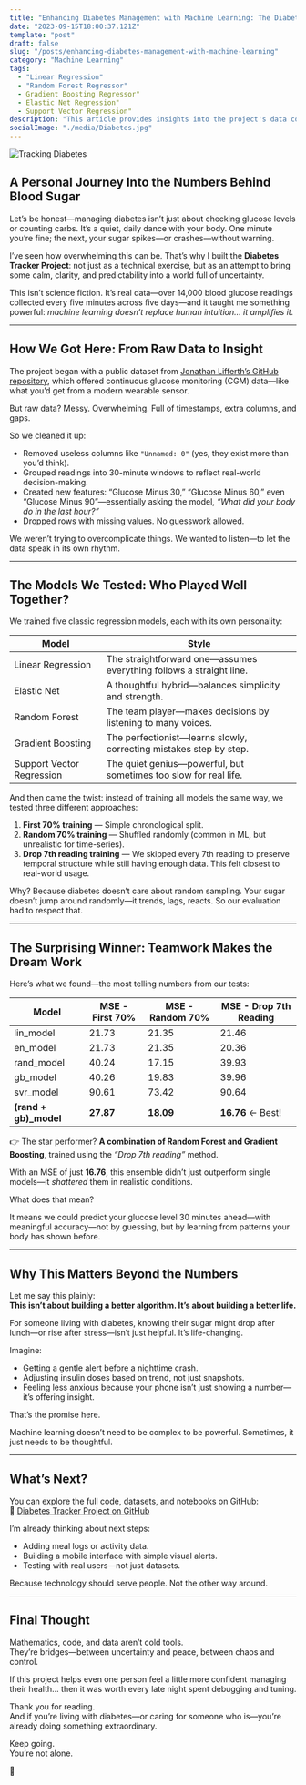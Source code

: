 ```yaml
---
title: "Enhancing Diabetes Management with Machine Learning: The Diabetes Tracker Project"
date: "2023-09-15T18:00:37.121Z"
template: "post"
draft: false
slug: "/posts/enhancing-diabetes-management-with-machine-learning"
category: "Machine Learning"
tags:
  - "Linear Regression"
  - "Random Forest Regressor"
  - Gradient Boosting Regressor"
  - Elastic Net Regression"
  - Support Vector Regression"
description: "This article provides insights into the project's data collection, preprocessing, feature selection, and the performance of various machine learning algorithms. Explore the results and find out which model and training approach emerged as the most effective, potentially offering improved diabetes management tools."
socialImage: "./media/Diabetes.jpg"
---
```

![Tracking Diabetes](/media/Diabetes.jpg)

## A Personal Journey Into the Numbers Behind Blood Sugar

Let’s be honest—managing diabetes isn’t just about checking glucose levels or counting carbs. It’s a quiet, daily dance with your body. One minute you’re fine; the next, your sugar spikes—or crashes—without warning.

I’ve seen how overwhelming this can be. That’s why I built the **Diabetes Tracker Project**: not just as a technical exercise, but as an attempt to bring some calm, clarity, and predictability into a world full of uncertainty.

This isn’t science fiction. It’s real data—over 14,000 blood glucose readings collected every five minutes across five days—and it taught me something powerful: *machine learning doesn’t replace human intuition… it amplifies it.*

---

## How We Got Here: From Raw Data to Insight

The project began with a public dataset from [Jonathan Lifferth’s GitHub repository](https://github.com/jlifferth/nudge_in_streamlit), which offered continuous glucose monitoring (CGM) data—like what you’d get from a modern wearable sensor. 

But raw data? Messy. Overwhelming. Full of timestamps, extra columns, and gaps.

So we cleaned it up:

- Removed useless columns like `"Unnamed: 0"` (yes, they exist more than you’d think).
- Grouped readings into 30-minute windows to reflect real-world decision-making.
- Created new features: “Glucose Minus 30,” “Glucose Minus 60,” even “Glucose Minus 90”—essentially asking the model, *“What did your body do in the last hour?”*
- Dropped rows with missing values. No guesswork allowed.

We weren’t trying to overcomplicate things. We wanted to listen—to let the data speak in its own rhythm.

---

## The Models We Tested: Who Played Well Together?

We trained five classic regression models, each with its own personality:

| Model | Style |
|-------|-------|
| Linear Regression | The straightforward one—assumes everything follows a straight line. |
| Elastic Net | A thoughtful hybrid—balances simplicity and strength. |
| Random Forest | The team player—makes decisions by listening to many voices. |
| Gradient Boosting | The perfectionist—learns slowly, correcting mistakes step by step. |
| Support Vector Regression | The quiet genius—powerful, but sometimes too slow for real life. |

And then came the twist: instead of training all models the same way, we tested three different approaches:

1. **First 70% training** — Simple chronological split.
2. **Random 70% training** — Shuffled randomly (common in ML, but unrealistic for time-series).
3. **Drop 7th reading training** — We skipped every 7th reading to preserve temporal structure while still having enough data. This felt closest to real-world usage.

Why? Because diabetes doesn’t care about random sampling. Your sugar doesn’t jump around randomly—it trends, lags, reacts. So our evaluation had to respect that.

---

## The Surprising Winner: Teamwork Makes the Dream Work

Here’s what we found—the most telling numbers from our tests:

| Model                   | MSE - First 70% | MSE - Random 70% | MSE - Drop 7th Reading |
|-------------------------|------------------|-------------------|------------------------|
| lin_model               | 21.73            | 21.35             | 21.46                  |
| en_model                | 21.73            | 21.35             | 20.36                  |
| rand_model              | 40.24            | 17.15             | 39.93                  |
| gb_model                | 40.26            | 19.83             | 39.96                  |
| svr_model               | 90.61            | 73.42             | 90.64                  |
| **(rand + gb)_model**   | **27.87**        | **18.09**         | **16.76** ← Best!      |

👉 The star performer? **A combination of Random Forest and Gradient Boosting**, trained using the *“Drop 7th reading”* method.

With an MSE of just **16.76**, this ensemble didn’t just outperform single models—it *shattered* them in realistic conditions.

What does that mean?

It means we could predict your glucose level 30 minutes ahead—with meaningful accuracy—not by guessing, but by learning from patterns your body has shown before.

---

## Why This Matters Beyond the Numbers

Let me say this plainly:  
**This isn’t about building a better algorithm. It’s about building a better life.**

For someone living with diabetes, knowing their sugar might drop after lunch—or rise after stress—isn’t just helpful. It’s life-changing.

Imagine:
- Getting a gentle alert before a nighttime crash.
- Adjusting insulin doses based on trend, not just snapshots.
- Feeling less anxious because your phone isn’t just showing a number—it’s offering insight.

That’s the promise here.

Machine learning doesn’t need to be complex to be powerful. Sometimes, it just needs to be thoughtful.

---

## What’s Next?

You can explore the full code, datasets, and notebooks on GitHub:  
🔗 [Diabetes Tracker Project on GitHub](https://github.com/nourabosen/DiabetesTracker)

I’m already thinking about next steps:
- Adding meal logs or activity data.
- Building a mobile interface with simple visual alerts.
- Testing with real users—not just datasets.

Because technology should serve people. Not the other way around.

---

## Final Thought

Mathematics, code, and data aren’t cold tools.  
They’re bridges—between uncertainty and peace, between chaos and control.

If this project helps even one person feel a little more confident managing their health… then it was worth every late night spent debugging and tuning.

Thank you for reading.  
And if you’re living with diabetes—or caring for someone who is—you’re already doing something extraordinary.

Keep going.  
You’re not alone.

💛
